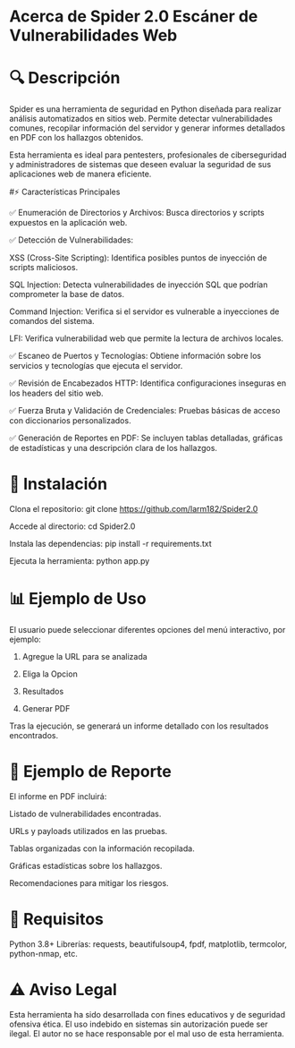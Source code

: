 # Acerca de Spider 2.0 Escáner de Vulnerabilidades Web

# 🔍 Descripción

Spider es una herramienta de seguridad en Python diseñada para realizar análisis automatizados en sitios web. Permite detectar vulnerabilidades comunes, recopilar información del servidor y generar informes detallados en PDF con los hallazgos obtenidos.

Esta herramienta es ideal para pentesters, profesionales de ciberseguridad y administradores de sistemas que deseen evaluar la seguridad de sus aplicaciones web de manera eficiente.

#⚡ Características Principales

✅ Enumeración de Directorios y Archivos: Busca directorios y scripts expuestos en la aplicación web.

✅ Detección de Vulnerabilidades:

XSS (Cross-Site Scripting): Identifica posibles puntos de inyección de scripts maliciosos.

SQL Injection: Detecta vulnerabilidades de inyección SQL que podrían comprometer la base de datos.

Command Injection: Verifica si el servidor es vulnerable a inyecciones de comandos del sistema.

LFI: Verifica vulnerabilidad web que permite la lectura de archivos locales.

✅ Escaneo de Puertos y Tecnologías: Obtiene información sobre los servicios y tecnologías que ejecuta el servidor.

✅ Revisión de Encabezados HTTP: Identifica configuraciones inseguras en los headers del sitio web.

✅ Fuerza Bruta y Validación de Credenciales: Pruebas básicas de acceso con diccionarios personalizados.

✅ Generación de Reportes en PDF: Se incluyen tablas detalladas, gráficas de estadísticas y una descripción clara de los hallazgos.

# 🚀 Instalación

Clona el repositorio: git clone https://github.com/larm182/Spider2.0

Accede al directorio: cd Spider2.0

Instala las dependencias: pip install -r requirements.txt

Ejecuta la herramienta: python app.py

# 📊 Ejemplo de Uso

El usuario puede seleccionar diferentes opciones del menú interactivo, por ejemplo:

1. Agregue la URL para se analizada

2. Eliga la Opcion

3. Resultados

4. Generar PDF

Tras la ejecución, se generará un informe detallado con los resultados encontrados.

# 📄 Ejemplo de Reporte

El informe en PDF incluirá:

Listado de vulnerabilidades encontradas.

URLs y payloads utilizados en las pruebas.

Tablas organizadas con la información recopilada.

Gráficas estadísticas sobre los hallazgos.

Recomendaciones para mitigar los riesgos.

# 📌 Requisitos

Python 3.8+
Librerías: requests, beautifulsoup4, fpdf, matplotlib, termcolor, python-nmap, etc.

# ⚠️ Aviso Legal

Esta herramienta ha sido desarrollada con fines educativos y de seguridad ofensiva ética. El uso indebido en sistemas sin autorización puede ser ilegal. El autor no se hace responsable por el mal uso de esta herramienta.
